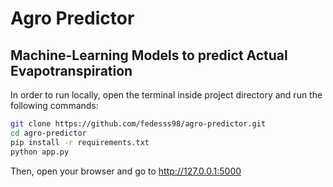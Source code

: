 # Agro Predictor
## Machine-Learning Models to predict Actual Evapotranspiration

In order to run locally, open the terminal inside project directory and run the following commands:

```bash
git clone https://github.com/fedesss98/agro-predictor.git
cd agro-predictor 
pip install -r requirements.txt
python app.py
```

Then, open your browser and go to http://127.0.0.1:5000